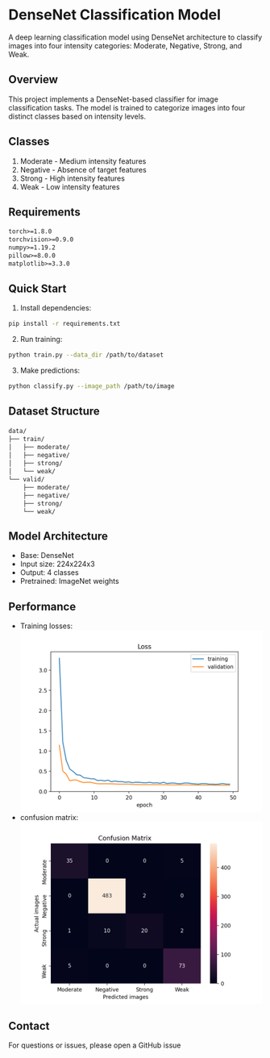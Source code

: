 # DenseNet Classification Model

A deep learning classification model using DenseNet architecture to classify images into four intensity categories: Moderate, Negative, Strong, and Weak.

## Overview

This project implements a DenseNet-based classifier for image classification tasks. The model is trained to categorize images into four distinct classes based on intensity levels.

## Classes

1. Moderate - Medium intensity features
2. Negative - Absence of target features
3. Strong - High intensity features
4. Weak - Low intensity features

## Requirements

```
torch>=1.8.0
torchvision>=0.9.0
numpy>=1.19.2
pillow>=8.0.0
matplotlib>=3.3.0
```

## Quick Start

1. Install dependencies:
```bash
pip install -r requirements.txt
```

2. Run training:
```bash
python train.py --data_dir /path/to/dataset
```

3. Make predictions:
```bash
python classify.py --image_path /path/to/image
```

## Dataset Structure

```
data/
├── train/
│   ├── moderate/
│   ├── negative/
│   ├── strong/
│   └── weak/
└── valid/
    ├── moderate/
    ├── negative/
    ├── strong/
    └── weak/
```

## Model Architecture

- Base: DenseNet
- Input size: 224x224x3
- Output: 4 classes
- Pretrained: ImageNet weights

## Performance

- Training losses: ![](testing_losses.png)
- confusion matrix: ![](confusion_matrix.png)

## Contact

For questions or issues, please open a GitHub issue 



